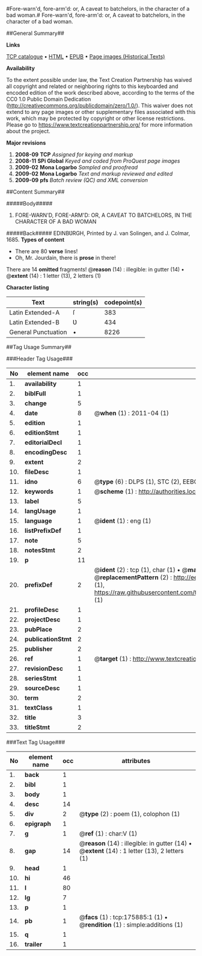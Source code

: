 #Fore-warn'd, fore-arm'd: or, A caveat to batchelors, in the character of a bad woman.#
Fore-warn'd, fore-arm'd: or, A caveat to batchelors, in the character of a bad woman.

##General Summary##

**Links**

[TCP catalogue](http://www.ota.ox.ac.uk/tcp/)  • 
[HTML](http://tei.it.ox.ac.uk/tcp/Texts-HTML/free/B03/B03346.html)  • 
[EPUB](http://tei.it.ox.ac.uk/tcp/Texts-EPUB/free/B03/B03346.epub) • 
[Page images (Historical Texts)](https://historicaltexts.jisc.ac.uk/eebo-52614676e)

**Availability**

To the extent possible under law, the Text Creation Partnership has waived all copyright and related or neighboring rights to this keyboarded and encoded edition of the work described above, according to the terms of the CC0 1.0 Public Domain Dedication (http://creativecommons.org/publicdomain/zero/1.0/). This waiver does not extend to any page images or other supplementary files associated with this work, which may be protected by copyright or other license restrictions. Please go to https://www.textcreationpartnership.org/ for more information about the project.

**Major revisions**

1. __2008-09__ __TCP__ *Assigned for keying and markup*
1. __2008-11__ __SPi Global__ *Keyed and coded from ProQuest page images*
1. __2009-02__ __Mona Logarbo__ *Sampled and proofread*
1. __2009-02__ __Mona Logarbo__ *Text and markup reviewed and edited*
1. __2009-09__ __pfs__ *Batch review (QC) and XML conversion*

##Content Summary##

#####Body#####

1. FORE-WARN'D, FORE-ARM'D: OR, A CAVEAT TO BATCHELORS, IN THE CHARACTER OF A BAD WOMAN

#####Back#####
EDINBƲRGH, Printed by J. van Solingen, and J. Colmar, 1685.
**Types of content**

  * There are 80 **verse** lines!
  * Oh, Mr. Jourdain, there is **prose** in there!

There are 14 **omitted** fragments! 
 @__reason__ (14) : illegible: in gutter (14)  •  @__extent__ (14) : 1 letter (13), 2 letters (1)

**Character listing**


|Text|string(s)|codepoint(s)|
|---|---|---|
|Latin Extended-A|ſ|383|
|Latin Extended-B|Ʋ|434|
|General Punctuation|•|8226|

##Tag Usage Summary##

###Header Tag Usage###

|No|element name|occ|attributes|
|---|---|---|---|
|1.|__availability__|1||
|2.|__biblFull__|1||
|3.|__change__|5||
|4.|__date__|8| @__when__ (1) : 2011-04 (1)|
|5.|__edition__|1||
|6.|__editionStmt__|1||
|7.|__editorialDecl__|1||
|8.|__encodingDesc__|1||
|9.|__extent__|2||
|10.|__fileDesc__|1||
|11.|__idno__|6| @__type__ (6) : DLPS (1), STC (2), EEBO-CITATION (1), OCLC (1), VID (1)|
|12.|__keywords__|1| @__scheme__ (1) : http://authorities.loc.gov/ (1)|
|13.|__label__|5||
|14.|__langUsage__|1||
|15.|__language__|1| @__ident__ (1) : eng (1)|
|16.|__listPrefixDef__|1||
|17.|__note__|5||
|18.|__notesStmt__|2||
|19.|__p__|11||
|20.|__prefixDef__|2| @__ident__ (2) : tcp (1), char (1)  •  @__matchPattern__ (2) : ([0-9\-]+):([0-9IVX]+) (1), (.+) (1)  •  @__replacementPattern__ (2) : http://eebo.chadwyck.com/downloadtiff?vid=$1&page=$2 (1), https://raw.githubusercontent.com/textcreationpartnership/Texts/master/tcpchars.xml#$1 (1)|
|21.|__profileDesc__|1||
|22.|__projectDesc__|1||
|23.|__pubPlace__|2||
|24.|__publicationStmt__|2||
|25.|__publisher__|2||
|26.|__ref__|1| @__target__ (1) : http://www.textcreationpartnership.org/docs/. (1)|
|27.|__revisionDesc__|1||
|28.|__seriesStmt__|1||
|29.|__sourceDesc__|1||
|30.|__term__|2||
|31.|__textClass__|1||
|32.|__title__|3||
|33.|__titleStmt__|2||


###Text Tag Usage###

|No|element name|occ|attributes|
|---|---|---|---|
|1.|__back__|1||
|2.|__bibl__|1||
|3.|__body__|1||
|4.|__desc__|14||
|5.|__div__|2| @__type__ (2) : poem (1), colophon (1)|
|6.|__epigraph__|1||
|7.|__g__|1| @__ref__ (1) : char:V (1)|
|8.|__gap__|14| @__reason__ (14) : illegible: in gutter (14)  •  @__extent__ (14) : 1 letter (13), 2 letters (1)|
|9.|__head__|1||
|10.|__hi__|46||
|11.|__l__|80||
|12.|__lg__|7||
|13.|__p__|1||
|14.|__pb__|1| @__facs__ (1) : tcp:175885:1 (1)  •  @__rendition__ (1) : simple:additions (1)|
|15.|__q__|1||
|16.|__trailer__|1||
